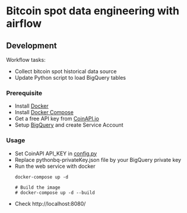 # Bitcoin spot data engineering with airflow

## Development
Workflow tasks: 
- Collect bitcoin spot historical data source
- Update Python script to load BigQuery tables 

### Prerequisite
* Install [Docker](https://www.docker.com/)
* Install [Docker Compose](https://docs.docker.com/compose/install/)
* Get a free API key from [CoinAPI.io](https://www.coinapi.io/)
* Setup [BigQuery](https://cloud.google.com/bigquery) and create Service Account
        
### Usage
* Set CoinAPI API_KEY in [config.py](https://github.com/hsnnd/bitcoin-spot-airflow-data-engineering/blob/main/dags/config.py)
* Replace pythonbq-privateKey.json file by your BigQuery private key
* Run the web service with docker
    ```
    docker-compose up -d
    
    # Build the image
    # docker-compose up -d --build
    ```
* Check http://localhost:8080/


